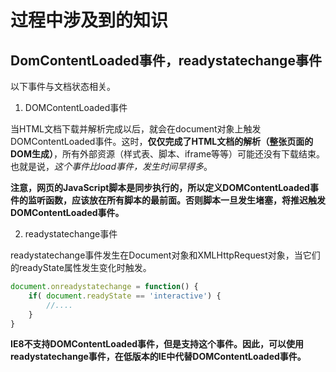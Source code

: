 # 过程中涉及到的知识
## DomContentLoaded事件，readystatechange事件
以下事件与文档状态相关。

1. DOMContentLoaded事件

当HTML文档下载并解析完成以后，就会在document对象上触发DOMContentLoaded事件。这时，**仅仅完成了HTML文档的解析（整张页面的DOM生成）**，所有外部资源（样式表、脚本、iframe等等）可能还没有下载结束。也就是说，*这个事件比load事件，发生时间早得多*。

**注意，网页的JavaScript脚本是同步执行的，所以定义DOMContentLoaded事件的监听函数，应该放在所有脚本的最前面。否则脚本一旦发生堵塞，将推迟触发DOMContentLoaded事件。**

2. readystatechange事件

readystatechange事件发生在Document对象和XMLHttpRequest对象，当它们的readyState属性发生变化时触发。

```js
document.onreadystatechange = function() {
    if( document.readyState == 'interactive') {
        //....
    }
}
```

**IE8不支持DOMContentLoaded事件，但是支持这个事件。因此，可以使用readystatechange事件，在低版本的IE中代替DOMContentLoaded事件。**